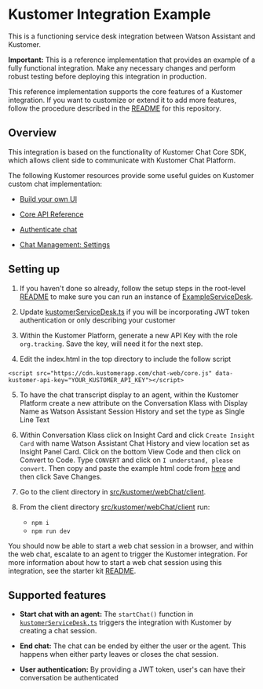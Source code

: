 # Kustomer Integration Example

This is a functioning service desk integration between Watson Assistant and Kustomer. 

**Important:**  This is a reference implementation that provides an example of a fully functional integration. Make any necessary changes and perform robust testing before deploying this integration in production.

This reference implementation supports the core features of a Kustomer integration. If you want to customize or extend it to add more features, follow the procedure described in the [README](../../../README.md) for this repository.

## Overview

This integration is based on the functionality of Kustomer Chat Core SDK, which allows client side to communicate with Kustomer Chat Platform. 

The following Kustomer resources provide some useful guides on Kustomer custom chat implementation:
  - [Build your own UI](https://developer.kustomer.com/chat-sdk/v2.0-Web/docs/build-your-own-ui)

  - [Core API Reference](https://developer.kustomer.com/chat-sdk/v2.0-Web/docs/core-api-reference)

  - [Authenticate chat](https://developer.kustomer.com/chat-sdk/v2.0-Web/docs/authenticate-chat-with-jwt-token)

  - [Chat Management: Settings](https://kustomer.kustomer.help/en_us/chat-settings-B1sdKbtz7) 

## Setting up

1. If you haven't done so already, follow the setup steps in the root-level [README](../../../README.md#development) to make sure you can run an instance of [ExampleServiceDesk](../../example/webChat/README.md).

2. Update [kustomerServiceDesk.ts](./client/src/kustomerServiceDesk.ts) if you will be incorporating JWT token authentication or only describing your customer

3. Within the Kustomer Platform, generate a new API Key with the role `org.tracking`. Save the key, will need it for the next step.

4. Edit the index.html in the top directory to include the follow script

```
<script src="https://cdn.kustomerapp.com/chat-web/core.js" data-kustomer-api-key="YOUR_KUSTOMER_API_KEY"></script>
```

5. To have the chat transcript display to an agent, within the Kustomer Platform create a new attribute on the Conversation Klass with Display Name as Watson Assistant Session History and set the type as Single Line Text 

6. Within Conversation Klass click on Insight Card and click `Create Insight Card` with name Watson Assistant Chat History and view location set as Insight Panel Card. Click on the bottom View Code and then click on Convert to Code. Type `CONVERT` and click on `I understand, please convert`. Then copy and paste the example html code from [here](./client/src/kustomer/webChat/client/watsonAssistantKview.html) and then click Save Changes. 

7. Go to the client directory in [src/kustomer/webChat/client](./client).

8. From the client directory [src/kustomer/webChat/client](./client) run:
    - `npm i`
    - `npm run dev`


You should now be able to start a web chat session in a browser, and within the web chat, escalate to an agent to trigger the Kustomer integration. For more information about how to start a web chat session using this integration, see the starter kit [README](../../../README.md#development).

## Supported features

- **Start chat with an agent:** The `startChat()` function in [`kustomerServiceDesk.ts`](./client/src/kustomerServiceDesk.ts) triggers the integration with Kustomer by creating a chat session.

- **End chat:** The chat can be ended by either the user or the agent. This happens when either party leaves or closes the chat session.

- **User authentication:** By providing a JWT token, user's can have their conversation be authenticated

